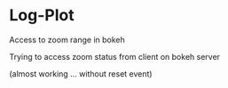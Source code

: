 # Log-Plot
Access to zoom range in bokeh

Trying to access zoom status from client on bokeh server

(almost working ... without reset event)

